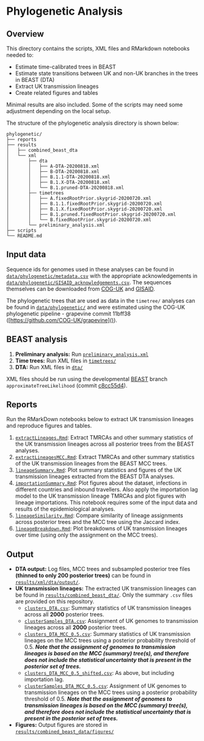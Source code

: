 # Phylogenetic Analysis

## Overview

This directory contains the scripts, XML files and RMarkdown notebooks needed to: 

- Estimate time-calibrated trees in BEAST
- Estimate state transitions between UK and non-UK branches in the trees in BEAST (DTA)
- Extract UK transmission lineages
- Create related figures and tables

Minimal results are also included. Some of the scripts may need some adjustment depending on the local setup.

The structure of the phylogenetic analysis directory is shown below:

```
phylogenetic/
├── reports
├── results
│   ├── combined_beast_dta
│   └── xml
│       ├── dta
│       │   ├── A-DTA-20200818.xml
│       │   ├── B-DTA-20200818.xml
│       │   ├── B.1.1-DTA-20200818.xml
│       │   ├── B.1.X-DTA-20200818.xml
│       │   └── B.1.pruned-DTA-20200818.xml
│       ├── timetrees
│       │   ├── A.fixedRootPrior.skygrid-20200720.xml
│       │   ├── B.1.1.fixedRootPrior.skygrid-20200720.xml
│       │   ├── B.1.X.fixedRootPrior.skygrid-20200720.xml
│       │   ├── B.1.pruned.fixedRootPrior.skygrid-20200720.xml
│       │   └── B.fixedRootPrior.skygrid-20200720.xml
│       └── preliminary_analysis.xml
├── scripts
└── README.md

```


## Input data
Sequence ids for genomes used in these analyses can be found in [`data/phylogenetic/metadata.csv`](../../data/phylogenetic/metadata.csv) with the appropriate acknowledgements in [`data/phylogenetic/GISAID_acknowledgements.csv`](../../data/phylogenetic/GISAID_acknowledgements.csv). The sequences themselves can be downloaded from [COG-UK](https://www.cogconsortium.uk/data/) and [GISAID](http://www.gisaid.org). 

The phylogenetic trees that are used as data in the `timetree/` analyses can be found in [`data/phylogenetic/`](../../data/phylogenetic/) and were estimated using the COG-UK phylogenetic pipeline - grapevine commit 11bff38 ([https://github.com/COG-UK/grapevine]()). 


## BEAST analysis

1. **Preliminary analysis:** Run [`preliminary_analysis.xml`](results/xml/preliminary_analysis.xml)
2. **Time trees:** Run XML files in [`timetrees/`](results/xml/timetrees/)
3. **DTA:** Run XML files in [`dta/`](results/xml/dta/)

XML files should be run using the developmental [BEAST](https://github.com/beast-dev/beast-mcmc) branch `approximateTreeLikelihood` (commit [c8cc55d4](https://github.com/beast-dev/beast-mcmc/tree/c8cc55d4fe9d8c6c802c2cbb71936a2c4ccc381e)). 


## Reports

Run the RMarkDown notebooks below to extract UK transmission lineages and reproduce figures and tables. 

1. [`extractLineages.Rmd`](reports/extractLineages.md): Extract TMRCAs and other summary statistics of the UK transmission lineages across all posterior trees from the BEAST analyses.
2. [`extractLineagesMCC.Rmd`](reports/extractLineagesMCC.md): Extract TMRCAs and other summary statistics of the UK transmission lineages from the BEAST MCC trees.
3. [`lineageSummary.Rmd`](reports/lineageSummary.pdf): Plot summary statistics and figures of the UK transmission lineages extracted from the BEAST DTA analyses.
4. [`importationSummary.Rmd`](reports/importationSummary.pdf): Plot figures about the dataset, infections in different countries and inbound travellers. Also apply the importation lag model to the UK transmission lineage TMRCAs and plot figures with lineage importations. This notebook requires some of the input data and results of the epidemiological analyses.
5. [`lineageSimilarity.Rmd`](reports/lineageSimilarity.md): Compare similarity of lineage assignments across posterior trees and the MCC tree using the Jaccard index. 
6. [`lineageBreakdown.Rmd`](reports/lineageBreakdown.pdf): Plot breakdowns of UK transmission lineages over time (using only the assignment on the MCC trees).


## Output

- **DTA output:** Log files, MCC trees and subsampled posterior tree files **(thinned to only 200 posterior trees)** can be found in [`results/xml/dta/output/`](results/xml/dta/output/).
- **UK transmission lineages:** The extracted UK transmission lineages can be found in [`results/combined_beast_dta/`](results/combined_beast_dta/). Only the summary `.csv` files are provided on this repository. 
	- [`clusters_DTA.csv`](results/combined_beast_dta/clusters_DTA.csv): Summary statistics of UK transmission lineages across all **2000** posterior trees.
	- [`clusterSamples_DTA.csv`](results/combined_beast_dta/clusterSamples_DTA.csv): Assignment of UK genomes to transmission lineages across all **2000** posterior trees.
	- [`clusters_DTA_MCC_0.5.csv`](results/combined_beast_dta/clusters_DTA_MCC_0.5.csv): Summary statistics of UK transmission lineages on the MCC trees using a posterior probability threshold of 0.5. _**Note that the assignment of genomes to transmission lineages is based on the MCC (summary) tree(s), and therefore does  not include the statistical uncertainty that is present in the posterior set of trees.**_
	- [`clusters_DTA_MCC_0.5_shifted.csv`](results/combined_beast_dta/clusters_DTA_MCC_0.5_shifted.csv): As above, but including importation lag.
	- [`clusterSamples_DTA_MCC_0.5.csv`](results/combined_beast_dta/clusterSamples_DTA_MCC_0.5.csv): Assignment of UK genomes to transmission lineages on the MCC trees using a posterior probability threshold of 0.5. _**Note that the assignment of genomes to transmission lineages is based on the MCC (summary) tree(s), and therefore does  not include the statistical uncertainty that is present in the posterior set of trees.**_
- **Figures:** Output figures are stored in [`results/combined_beast_data/figures/`](results/combined_beast_dta/figures/)


